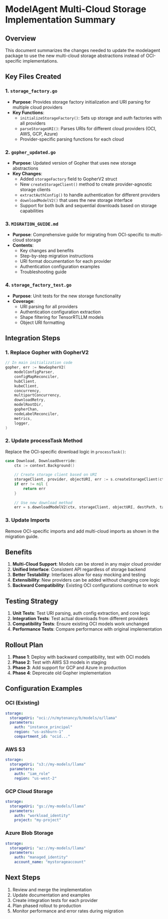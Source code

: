 # ModelAgent Multi-Cloud Storage Implementation Summary

## Overview
This document summarizes the changes needed to update the modelagent package to use the new multi-cloud storage abstractions instead of OCI-specific implementations.

## Key Files Created

### 1. `storage_factory.go`
- **Purpose**: Provides storage factory initialization and URI parsing for multiple cloud providers
- **Key Functions**:
  - `initializeStorageFactory()`: Sets up storage and auth factories with all providers
  - `parseStorageURI()`: Parses URIs for different cloud providers (OCI, AWS, GCP, Azure)
  - Provider-specific parsing functions for each cloud

### 2. `gopher_updated.go` 
- **Purpose**: Updated version of Gopher that uses new storage abstractions
- **Key Changes**:
  - Added `storageFactory` field to GopherV2 struct
  - New `createStorageClient()` method to create provider-agnostic storage clients
  - `extractAuthConfig()` to handle authentication for different providers
  - `downloadModelV2()` that uses the new storage interface
  - Support for both bulk and sequential downloads based on storage capabilities

### 3. `MIGRATION_GUIDE.md`
- **Purpose**: Comprehensive guide for migrating from OCI-specific to multi-cloud storage
- **Contents**:
  - Key changes and benefits
  - Step-by-step migration instructions
  - URI format documentation for each provider
  - Authentication configuration examples
  - Troubleshooting guide

### 4. `storage_factory_test.go`
- **Purpose**: Unit tests for the new storage functionality
- **Coverage**:
  - URI parsing for all providers
  - Authentication configuration extraction
  - Shape filtering for TensorRTLLM models
  - Object URI formatting

## Integration Steps

### 1. Replace Gopher with GopherV2
```go
// In main initialization code
gopher, err := NewGopherV2(
    modelConfigParser,
    configMapReconciler,
    hubClient,
    kubeClient,
    concurrency,
    multipartConcurrency, 
    downloadRetry,
    modelRootDir,
    gopherChan,
    nodeLabelReconciler,
    metrics,
    logger,
)
```

### 2. Update processTask Method
Replace the OCI-specific download logic in `processTask()`:
```go
case Download, DownloadOverride:
    ctx := context.Background()
    
    // Create storage client based on URI
    storageClient, provider, objectURI, err := s.createStorageClient(ctx, baseModelSpec)
    if err != nil {
        return err
    }
    
    // Use new download method
    err = s.downloadModelV2(ctx, storageClient, objectURI, destPath, task)
```

### 3. Update Imports
Remove OCI-specific imports and add multi-cloud imports as shown in the migration guide.

## Benefits

1. **Multi-Cloud Support**: Models can be stored in any major cloud provider
2. **Unified Interface**: Consistent API regardless of storage backend
3. **Better Testability**: Interfaces allow for easy mocking and testing
4. **Extensibility**: New providers can be added without changing core logic
5. **Backward Compatibility**: Existing OCI configurations continue to work

## Testing Strategy

1. **Unit Tests**: Test URI parsing, auth config extraction, and core logic
2. **Integration Tests**: Test actual downloads from different providers
3. **Compatibility Tests**: Ensure existing OCI models work unchanged
4. **Performance Tests**: Compare performance with original implementation

## Rollout Plan

1. **Phase 1**: Deploy with backward compatibility, test with OCI models
2. **Phase 2**: Test with AWS S3 models in staging
3. **Phase 3**: Add support for GCP and Azure in production
4. **Phase 4**: Deprecate old Gopher implementation

## Configuration Examples

### OCI (Existing)
```yaml
storage:
  storageUri: "oci://n/mytenancy/b/models/o/llama"
  parameters:
    auth: "instance_principal"
    region: "us-ashburn-1"
    compartment_id: "ocid..."
```

### AWS S3
```yaml
storage:
  storageUri: "s3://my-models/llama"
  parameters:
    auth: "iam_role"
    region: "us-west-2"
```

### GCP Cloud Storage
```yaml
storage:
  storageUri: "gs://my-models/llama"
  parameters:
    auth: "workload_identity"
    project: "my-project"
```

### Azure Blob Storage
```yaml
storage:
  storageUri: "az://my-models/llama"
  parameters:
    auth: "managed_identity"
    account_name: "mystorageaccount"
```

## Next Steps

1. Review and merge the implementation
2. Update documentation and examples
3. Create integration tests for each provider
4. Plan phased rollout to production
5. Monitor performance and error rates during migration